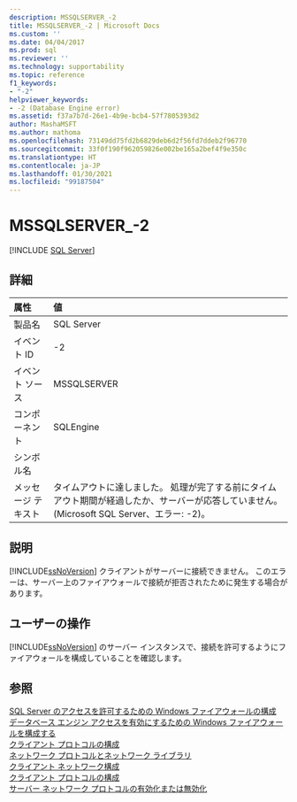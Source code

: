 ```yaml
---
description: MSSQLSERVER_-2
title: MSSQLSERVER_-2 | Microsoft Docs
ms.custom: ''
ms.date: 04/04/2017
ms.prod: sql
ms.reviewer: ''
ms.technology: supportability
ms.topic: reference
f1_keywords:
- "-2"
helpviewer_keywords:
- -2 (Database Engine error)
ms.assetid: f37a7b7d-26e1-4b9e-bcb4-57f7805393d2
author: MashaMSFT
ms.author: mathoma
ms.openlocfilehash: 73149dd75fd2b6829deb6d2f56fd7ddeb2f96770
ms.sourcegitcommit: 33f0f190f962059826e002be165a2bef4f9e350c
ms.translationtype: HT
ms.contentlocale: ja-JP
ms.lasthandoff: 01/30/2021
ms.locfileid: "99187504"
---
```

# <a name="mssqlserver_-2"></a>MSSQLSERVER_-2
 [!INCLUDE [SQL Server](../../includes/applies-to-version/sqlserver.md)]
  
## <a name="details"></a>詳細  
  
| 属性 | 値 |  
| :-------- | :---- |  
|製品名|SQL Server|  
|イベント ID|-2|  
|イベント ソース|MSSQLSERVER|  
|コンポーネント|SQLEngine|  
|シンボル名||  
|メッセージ テキスト|タイムアウトに達しました。  処理が完了する前にタイムアウト期間が経過したか、サーバーが応答していません。 (Microsoft SQL Server、エラー: -2)。|  
  
## <a name="explanation"></a>説明  
[!INCLUDE[ssNoVersion](../../includes/ssnoversion-md.md)] クライアントがサーバーに接続できません。 このエラーは、サーバー上のファイアウォールで接続が拒否されたために発生する場合があります。  
  
## <a name="user-action"></a>ユーザーの操作  
[!INCLUDE[ssNoVersion](../../includes/ssnoversion-md.md)] のサーバー インスタンスで、接続を許可するようにファイアウォールを構成していることを確認します。  
  
## <a name="see-also"></a>参照  
[SQL Server のアクセスを許可するための Windows ファイアウォールの構成](~/sql-server/install/configure-the-windows-firewall-to-allow-sql-server-access.md)  
[データベース エンジン アクセスを有効にするための Windows ファイアウォールを構成する](~/database-engine/configure-windows/configure-a-windows-firewall-for-database-engine-access.md)  
[クライアント プロトコルの構成](~/database-engine/configure-windows/configure-client-protocols.md)  
[ネットワーク プロトコルとネットワーク ライブラリ](~/sql-server/install/network-protocols-and-network-libraries.md)  
[クライアント ネットワーク構成](~/database-engine/configure-windows/client-network-configuration.md)  
[クライアント プロトコルの構成](~/database-engine/configure-windows/configure-client-protocols.md)  
[サーバー ネットワーク プロトコルの有効化または無効化](~/database-engine/configure-windows/enable-or-disable-a-server-network-protocol.md)  
  
